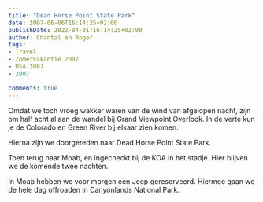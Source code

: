 ```yaml
---
title: "Dead Horse Point State Park"
date: 2007-06-06T16:14:25+02:00
publishDate: 2022-04-01T16:14:25+02:00
author: Chantal en Roger
tags:
- Travel
- Zomervakantie 2007
- USA 2007
- 2007

comments: true
---
```


Omdat we toch vroeg wakker waren van de wind van afgelopen nacht, zijn om half acht al aan de wandel bij Grand Viewpoint Overlook. In de verte kun je de Colorado en Green River bij elkaar zien komen.

Hierna zijn we doorgereden naar Dead Horse Point State Park.

Toen terug naar Moab, en ingecheckt bij de KOA in het stadje. Hier blijven we de komende twee nachten.

In Moab hebben we voor morgen een Jeep gereserveerd. Hiermee gaan we de hele dag offroaden in Canyonlands National Park.

<!-- {{< imgproc "images/IMG_3779.jpg" Resize "1024x r0" >}} -->
